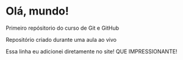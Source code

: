 # Olá, mundo!
Primeiro repósitorio do curso de Git e GitHub

Repositório criado durante uma aula ao vivo

Essa linha eu adicionei diretamente no site! QUE IMPRESSIONANTE!
